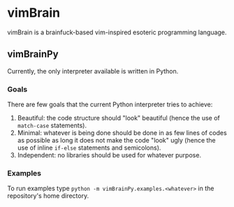 # vimBrain
vimBrain is a brainfuck-based vim-inspired esoteric programming language.
## vimBrainPy
Currently, the only interpreter available is written in Python.
### Goals
There are few goals that the current Python interpreter tries to achieve:
1. Beautiful: the code structure should "look" beautiful (hence the use of `match-case` statements).
2. Minimal: whatever is being done should be done in as few lines of codes as
   possible as long it does not make the code "look" ugly (hence the use of
   inline `if-else` statements and semicolons).
3. Independent: no libraries should be used for whatever purpose.
### Examples
To run examples type `python -m vimBrainPy.examples.<whatever>` in the repository's home directory.
